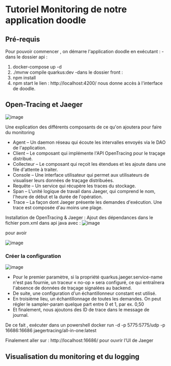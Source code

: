 # Tutoriel Monitoring de notre application doodle

## Pré-requis
Pour pouvoir commencer , on démarre l'application doodle en exécutant :
-dans le dossier api : 
1. docker-compose up -d
2. ./mvnw compile quarkus:dev
-dans le dossier front : 
1. npm install
2. npm start 
 le lien : http://localhost:4200/ nous donne accès à l'interface de doodle.
 
## Open-Tracing et Jaeger

![image](https://user-images.githubusercontent.com/57901216/143829912-ed348025-33a3-4936-9dd6-44eb8e1956da.png)

Une explication des différents composants de ce qu'on ajoutera pour faire du monitoring
* Agent – Un daemon réseau qui écoute les intervalles envoyés via le DAO de l'application.
* Client – Le composant qui implémente l'API OpenTracing pour le traçage distribué.
* Collecteur – Le composant qui reçoit les étendues et les ajoute dans une file d'attente à traiter.
* Console – Une interface utilisateur qui permet aux utilisateurs de visualiser leurs données de traçage distribuées.
* Requête – Un service qui récupère les traces du stockage.
* Span – L'unité logique de travail dans Jaeger, qui comprend le nom, l'heure de début et la durée de l'opération.
* Trace – La façon dont Jaeger présente les demandes d'exécution. Une trace est composée d'au moins une plage.


Installation de OpenTracing & Jaeger :
Ajout des dépendances dans le fichier pom.xml dans api java avec :
![image](https://user-images.githubusercontent.com/57901216/143852893-f7547914-a084-4f38-942c-5aa9a45daf97.png) 

pour avoir

![image](https://user-images.githubusercontent.com/57901216/143853629-1008448d-fff4-4b3d-ac25-d4bdac79a390.png)

### Créer la configuration
![image](https://user-images.githubusercontent.com/57901216/143854807-3c2c5973-85cd-4299-96b5-2e424c77b2dc.png)
* Pour le premier paramètre, si la propriété quarkus.jaeger.service-name n'est pas fournie, un traceur « no-op » sera configuré, ce qui entraînera l'absence de données de traçage signalées au backend.
* De suite, une configuration d'un échantillonneur constant est utilisé.
* En troisième lieu, un échantillonnage de toutes les demandes. On peut régler le sampler-param quelque part entre 0 et 1, par ex. 0,50
* Et finalement, nous ajoutons des ID de trace dans le message de journal.



De ce fait , exécuter dans un powershell
docker run -d -p 5775:5775/udp -p 16686:16686 jaegertracing/all-in-one:latest 

Finalement aller sur : http://localhost:16686/ 
pour ouvrir l’UI de Jaeger

## Visualisation du monitoring et du logging

